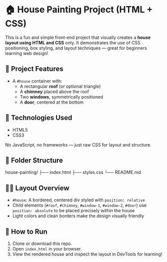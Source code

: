 # 🏠 House Painting Project (HTML + CSS)

This is a fun and simple front-end project that visually creates a **house layout using HTML and CSS** only. It demonstrates the use of CSS positioning, box styling, and layout techniques — great for beginners learning web design!

## 🎯 Project Features

- A `#house` container with:
  - A rectangular **roof** (or optional triangle)
  - A **chimney** placed above the roof
  - Two **windows**, symmetrically positioned
  - A **door**, centered at the bottom

## 🧱 Technologies Used

- HTML5
- CSS3

No JavaScript, no frameworks — just raw CSS for layout and structure.

## 📂 Folder Structure

house-painting/
├── index.html
├── styles.css
└── README.md


## 🧑‍🎨 Layout Overview

- `#house`: A bordered, centered div styled with `position: relative`
- Child elements (`#roof`, `#chimney`, `#window-1`, `#window-2`, `#door`) use `position: absolute` to be placed precisely within the house
- Light colors and clean borders make the design visually friendly

## 🧪 How to Run

1. Clone or download this repo.
2. Open `index.html` in your browser.
3. View the rendered house and inspect the layout in DevTools for learning!

